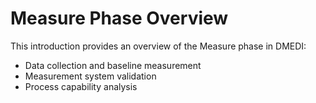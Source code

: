 # Measure Phase Overview

This introduction provides an overview of the Measure phase in DMEDI:
- Data collection and baseline measurement
- Measurement system validation
- Process capability analysis